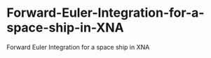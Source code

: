 Forward-Euler-Integration-for-a-space-ship-in-XNA
=================================================

Forward Euler Integration for a space ship in XNA